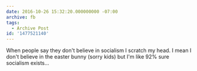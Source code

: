 ```yaml
---
date: 2016-10-26 15:32:20.000000000 -07:00
archive: fb
tags: 
  - Archive Post
id: '1477521140'
---
```


When people say they don't believe in socialism I scratch my head. I mean I don't believe in the easter bunny (sorry kids) but I'm like 92% sure socialism exists...
